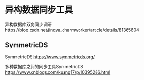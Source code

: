 
# 异构数据同步工具

异构数据库双向同步调研 https://blog.csdn.net/jingya_charmworker/article/details/81365604

## SymmetricDS

SymmetricDS https://www.symmetricds.org/

多种数据库之间的同步工具SymmetricDS https://www.cnblogs.com/kuang17/p/10395286.html
